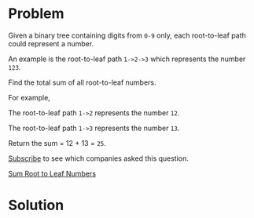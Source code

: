 
# Problem

Given a binary tree containing digits from `0-9` only, each root-to-leaf path
could represent a number.

An example is the root-to-leaf path `1->2->3` which represents the number
`123`.

Find the total sum of all root-to-leaf numbers.

For example,

The root-to-leaf path `1->2` represents the number `12`.

The root-to-leaf path `1->3` represents the number `13`.

Return the sum = 12 + 13 = `25`.

[Subscribe](/subscribe/) to see which companies asked this question.



[Sum Root to Leaf Numbers](https://leetcode.com/problems/sum-root-to-leaf-numbers)

# Solution



